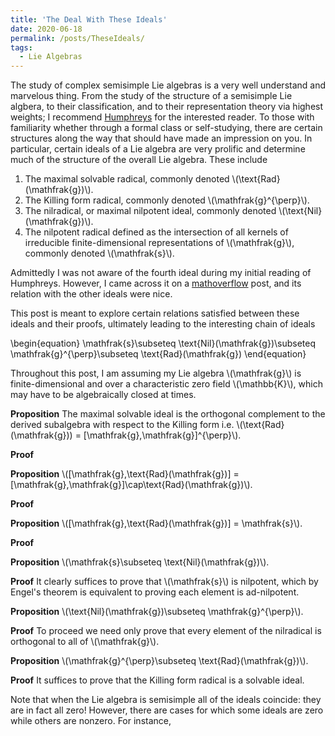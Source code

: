 ```yaml
---
title: 'The Deal With These Ideals'
date: 2020-06-18
permalink: /posts/TheseIdeals/
tags:
  - Lie Algebras
---
```


The study of complex semisimple Lie algebras is a very well understand and marvelous thing. From the study of the structure of a semisimple Lie algbera, to their classification, and to their representation theory via highest weights; I recommend [Humphreys](https://www.springer.com/gp/book/9780387900537) for the interested reader. To those with familiarity whether through a formal class or self-studying, there are certain structures along the way that should have made an impression on you. In particular, certain ideals of a Lie algebra are very prolific and determine much of the structure of the overall Lie algebra. These include

1. The maximal solvable radical, commonly denoted \\(\text{Rad}(\mathfrak{g})\\).
2. The Killing form radical, commonly denoted \\(\mathfrak{g}^{\perp}\\).
3. The nilradical, or maximal nilpotent ideal, commonly denoted \\(\text{Nil}(\mathfrak{g})\\).
4. The nilpotent radical defined as the intersection of all kernels of irreducible finite-dimensional representations of \\(\mathfrak{g}\\), commonly denoted \\(\mathfrak{s}\\).

Admittedly I was not aware of the fourth ideal during my initial reading of Humphreys. However, I came across it on a [mathoverflow](https://mathoverflow.net/questions/149391/on-radicals-of-a-lie-algebra) post, and its relation with the other ideals were nice.

This post is meant to explore certain relations satisfied between these ideals and their proofs, ultimately leading to the interesting chain of ideals

\begin{equation}
   \mathfrak{s}\subseteq \text{Nil}(\mathfrak{g})\subseteq \mathfrak{g}^{\perp}\subseteq \text{Rad}(\mathfrak{g})
\end{equation}

Throughout this post, I am assuming my Lie algebra \\(\mathfrak{g}\\) is finite-dimensional and over a characteristic zero field \\(\mathbb{K}\\), which may have to be algebraically closed at times.

**Proposition** The maximal solvable ideal is the orthogonal complement to the derived subalgebra with respect to the Killing form i.e. \\(\text{Rad}(\mathfrak{g})) = \[\mathfrak{g},\mathfrak{g}\]^{\perp}\\).

**Proof**




**Proposition** \\(\[\mathfrak{g},\text{Rad}(\mathfrak{g})\] = \[\mathfrak{g},\mathfrak{g}\]\cap\text{Rad}(\mathfrak{g})\\).

**Proof**




**Proposition** \\(\[\mathfrak{g},\text{Rad}(\mathfrak{g})\] = \mathfrak{s}\\).

**Proof**




**Proposition** \\(\mathfrak{s}\subseteq \text{Nil}(\mathfrak{g})\\).

**Proof**
It clearly suffices to prove that \\(\mathfrak{s}\\) is nilpotent, which by Engel's theorem is equivalent to proving each element is ad-nilpotent.



**Proposition** \\(\text{Nil}(\mathfrak{g})\subseteq \mathfrak{g}^{\perp}\\).

**Proof**
To proceed we need only prove that every element of the nilradical is orthogonal to all of \\(\mathfrak{g}\\).



**Proposition** \\(\mathfrak{g}^{\perp}\subseteq \text{Rad}(\mathfrak{g})\\).

**Proof**
It suffices to prove that the Killing form radical is a solvable ideal.


Note that when the Lie algebra is semisimple all of the ideals coincide: they are in fact all zero! However, there are cases for which some ideals are zero while others are nonzero. For instance, 
